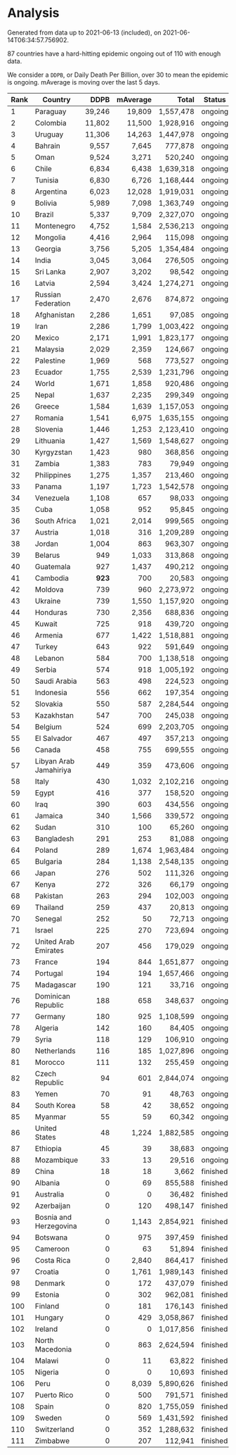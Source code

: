 
# Analysis

Generated from data up to 2021-06-13 (included), on 2021-06-14T06:34:57.756902.

87 countries have a hard-hitting epidemic ongoing out of 110 with enough data.

We consider a `DDPB`, or Daily Death Per Billion, over 30 to mean the epidemic is ongoing.
mAverage is moving over the last 5 days.


| Rank | Country | DDPB | mAverage | Total | Status |
|------|---------|-----:|---------:|------:|--------|
| 1 | Paraguay | 39,246 | 19,809 | 1,557,478 | ongoing |
| 2 | Colombia | 11,802 | 11,500 | 1,928,916 | ongoing |
| 3 | Uruguay | 11,306 | 14,263 | 1,447,978 | ongoing |
| 4 | Bahrain | 9,557 | 7,645 | 777,878 | ongoing |
| 5 | Oman | 9,524 | 3,271 | 520,240 | ongoing |
| 6 | Chile | 6,834 | 6,438 | 1,639,318 | ongoing |
| 7 | Tunisia | 6,830 | 6,726 | 1,168,444 | ongoing |
| 8 | Argentina | 6,023 | 12,028 | 1,919,031 | ongoing |
| 9 | Bolivia | 5,989 | 7,098 | 1,363,749 | ongoing |
| 10 | Brazil | 5,337 | 9,709 | 2,327,070 | ongoing |
| 11 | Montenegro | 4,752 | 1,584 | 2,536,213 | ongoing |
| 12 | Mongolia | 4,416 | 2,964 | 115,098 | ongoing |
| 13 | Georgia | 3,756 | 5,205 | 1,354,484 | ongoing |
| 14 | India | 3,045 | 3,064 | 276,505 | ongoing |
| 15 | Sri Lanka | 2,907 | 3,202 | 98,542 | ongoing |
| 16 | Latvia | 2,594 | 3,424 | 1,274,271 | ongoing |
| 17 | Russian Federation | 2,470 | 2,676 | 874,872 | ongoing |
| 18 | Afghanistan | 2,286 | 1,651 | 97,085 | ongoing |
| 19 | Iran | 2,286 | 1,799 | 1,003,422 | ongoing |
| 20 | Mexico | 2,171 | 1,991 | 1,823,177 | ongoing |
| 21 | Malaysia | 2,029 | 2,359 | 124,667 | ongoing |
| 22 | Palestine | 1,969 | 568 | 773,527 | ongoing |
| 23 | Ecuador | 1,755 | 2,539 | 1,231,796 | ongoing |
| 24 | World | 1,671 | 1,858 | 920,486 | ongoing |
| 25 | Nepal | 1,637 | 2,235 | 299,349 | ongoing |
| 26 | Greece | 1,584 | 1,639 | 1,157,053 | ongoing |
| 27 | Romania | 1,541 | 6,975 | 1,635,155 | ongoing |
| 28 | Slovenia | 1,446 | 1,253 | 2,123,410 | ongoing |
| 29 | Lithuania | 1,427 | 1,569 | 1,548,627 | ongoing |
| 30 | Kyrgyzstan | 1,423 | 980 | 368,856 | ongoing |
| 31 | Zambia | 1,383 | 783 | 79,949 | ongoing |
| 32 | Philippines | 1,275 | 1,357 | 213,460 | ongoing |
| 33 | Panama | 1,197 | 1,723 | 1,542,578 | ongoing |
| 34 | Venezuela | 1,108 | 657 | 98,033 | ongoing |
| 35 | Cuba | 1,058 | 952 | 95,845 | ongoing |
| 36 | South Africa | 1,021 | 2,014 | 999,565 | ongoing |
| 37 | Austria | 1,018 | 316 | 1,209,289 | ongoing |
| 38 | Jordan | 1,004 | 863 | 963,307 | ongoing |
| 39 | Belarus | 949 | 1,033 | 313,868 | ongoing |
| 40 | Guatemala | 927 | 1,437 | 490,212 | ongoing |
| 41 | Cambodia | **923** | 700 | 20,583 | ongoing |
| 42 | Moldova | 739 | 960 | 2,273,972 | ongoing |
| 43 | Ukraine | 739 | 1,550 | 1,157,920 | ongoing |
| 44 | Honduras | 730 | 2,356 | 688,836 | ongoing |
| 45 | Kuwait | 725 | 918 | 439,720 | ongoing |
| 46 | Armenia | 677 | 1,422 | 1,518,881 | ongoing |
| 47 | Turkey | 643 | 922 | 591,649 | ongoing |
| 48 | Lebanon | 584 | 700 | 1,138,518 | ongoing |
| 49 | Serbia | 574 | 918 | 1,005,192 | ongoing |
| 50 | Saudi Arabia | 563 | 498 | 224,523 | ongoing |
| 51 | Indonesia | 556 | 662 | 197,354 | ongoing |
| 52 | Slovakia | 550 | 587 | 2,284,544 | ongoing |
| 53 | Kazakhstan | 547 | 700 | 245,038 | ongoing |
| 54 | Belgium | 524 | 699 | 2,203,705 | ongoing |
| 55 | El Salvador | 467 | 497 | 357,213 | ongoing |
| 56 | Canada | 458 | 755 | 699,555 | ongoing |
| 57 | Libyan Arab Jamahiriya | 449 | 359 | 473,606 | ongoing |
| 58 | Italy | 430 | 1,032 | 2,102,216 | ongoing |
| 59 | Egypt | 416 | 377 | 158,520 | ongoing |
| 60 | Iraq | 390 | 603 | 434,556 | ongoing |
| 61 | Jamaica | 340 | 1,566 | 339,572 | ongoing |
| 62 | Sudan | 310 | 100 | 65,260 | ongoing |
| 63 | Bangladesh | 291 | 253 | 81,088 | ongoing |
| 64 | Poland | 289 | 1,674 | 1,963,484 | ongoing |
| 65 | Bulgaria | 284 | 1,138 | 2,548,135 | ongoing |
| 66 | Japan | 276 | 502 | 111,326 | ongoing |
| 67 | Kenya | 272 | 326 | 66,179 | ongoing |
| 68 | Pakistan | 263 | 294 | 102,003 | ongoing |
| 69 | Thailand | 259 | 437 | 20,813 | ongoing |
| 70 | Senegal | 252 | 50 | 72,713 | ongoing |
| 71 | Israel | 225 | 270 | 723,694 | ongoing |
| 72 | United Arab Emirates | 207 | 456 | 179,029 | ongoing |
| 73 | France | 194 | 844 | 1,651,877 | ongoing |
| 74 | Portugal | 194 | 194 | 1,657,466 | ongoing |
| 75 | Madagascar | 190 | 121 | 33,716 | ongoing |
| 76 | Dominican Republic | 188 | 658 | 348,637 | ongoing |
| 77 | Germany | 180 | 925 | 1,108,599 | ongoing |
| 78 | Algeria | 142 | 160 | 84,405 | ongoing |
| 79 | Syria | 118 | 129 | 106,910 | ongoing |
| 80 | Netherlands | 116 | 185 | 1,027,896 | ongoing |
| 81 | Morocco | 111 | 132 | 255,459 | ongoing |
| 82 | Czech Republic | 94 | 601 | 2,844,074 | ongoing |
| 83 | Yemen | 70 | 91 | 48,763 | ongoing |
| 84 | South Korea | 58 | 42 | 38,652 | ongoing |
| 85 | Myanmar | 55 | 59 | 60,342 | ongoing |
| 86 | United States | 48 | 1,224 | 1,882,585 | ongoing |
| 87 | Ethiopia | 45 | 39 | 38,683 | ongoing |
| 88 | Mozambique | 33 | 13 | 29,516 | ongoing |
| 89 | China | 18 | 18 | 3,662 | finished |
| 90 | Albania | 0 | 69 | 855,588 | finished |
| 91 | Australia | 0 | 0 | 36,482 | finished |
| 92 | Azerbaijan | 0 | 120 | 498,147 | finished |
| 93 | Bosnia and Herzegovina | 0 | 1,143 | 2,854,921 | finished |
| 94 | Botswana | 0 | 975 | 397,459 | finished |
| 95 | Cameroon | 0 | 63 | 51,894 | finished |
| 96 | Costa Rica | 0 | 2,840 | 864,417 | finished |
| 97 | Croatia | 0 | 1,761 | 1,989,143 | finished |
| 98 | Denmark | 0 | 172 | 437,079 | finished |
| 99 | Estonia | 0 | 302 | 962,081 | finished |
| 100 | Finland | 0 | 181 | 176,143 | finished |
| 101 | Hungary | 0 | 429 | 3,058,867 | finished |
| 102 | Ireland | 0 | 0 | 1,017,856 | finished |
| 103 | North Macedonia | 0 | 863 | 2,624,594 | finished |
| 104 | Malawi | 0 | 11 | 63,822 | finished |
| 105 | Nigeria | 0 | 0 | 10,693 | finished |
| 106 | Peru | 0 | 8,039 | 5,890,626 | finished |
| 107 | Puerto Rico | 0 | 500 | 791,571 | finished |
| 108 | Spain | 0 | 820 | 1,755,059 | finished |
| 109 | Sweden | 0 | 569 | 1,431,592 | finished |
| 110 | Switzerland | 0 | 352 | 1,288,632 | finished |
| 111 | Zimbabwe | 0 | 207 | 112,941 | finished |

